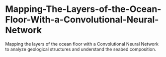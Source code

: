# Mapping-The-Layers-of-the-Ocean-Floor-With-a-Convolutional-Neural-Network
Mapping the layers of the ocean floor with a Convolutional Neural Network to analyze geological structures and understand the seabed composition.
